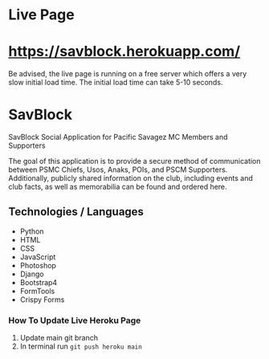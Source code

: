 # Live Page
# https://savblock.herokuapp.com/
Be advised, the live page is running on a free server which offers a very slow initial load time. The initial load time can take 5-10 seconds.

# SavBlock
SavBlock Social Application for Pacific Savagez MC Members and Supporters

The goal of this application is to provide a secure method of communication
between PSMC Chiefs, Usos, Anaks, POIs, and PSCM Supporters. Additionally, 
publicly shared information on the club, including events and club facts, 
as well as memorabilia can be found and ordered here.

## Technologies / Languages
- Python
- HTML
- CSS
- JavaScript
- Photoshop
- Django
- Bootstrap4
- FormTools
- Crispy Forms

### How To Update Live Heroku Page
1. Update main git branch
2. In terminal run `git push heroku main`
